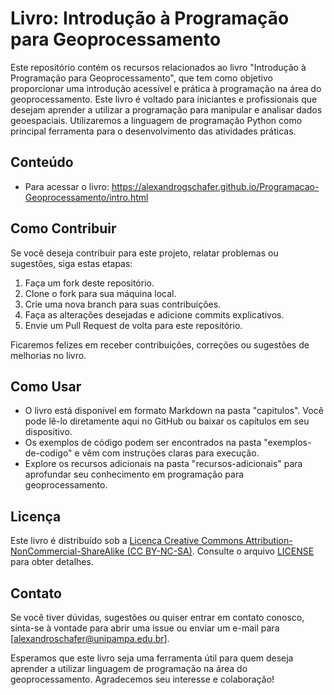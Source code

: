 # Livro: Introdução à Programação para Geoprocessamento

Este repositório contém os recursos relacionados ao livro "Introdução à Programação para Geoprocessamento", que tem como objetivo proporcionar uma introdução acessível e prática à programação na área do geoprocessamento. Este livro é voltado para iniciantes e profissionais que desejam aprender a utilizar a programação para manipular e analisar dados geoespaciais. Utilizaremos a linguagem de programação Python como principal ferramenta para o desenvolvimento das atividades práticas.


## Conteúdo

- Para acessar o livro: https://alexandrogschafer.github.io/Programacao-Geoprocessamento/intro.html

## Como Contribuir

Se você deseja contribuir para este projeto, relatar problemas ou sugestões, siga estas etapas:

1. Faça um fork deste repositório.
2. Clone o fork para sua máquina local.
3. Crie uma nova branch para suas contribuições.
4. Faça as alterações desejadas e adicione commits explicativos.
5. Envie um Pull Request de volta para este repositório.

Ficaremos felizes em receber contribuições, correções ou sugestões de melhorias no livro.

## Como Usar

- O livro está disponível em formato Markdown na pasta "capitulos". Você pode lê-lo diretamente aqui no GitHub ou baixar os capítulos em seu dispositivo.
- Os exemplos de código podem ser encontrados na pasta "exemplos-de-codigo" e vêm com instruções claras para execução.
- Explore os recursos adicionais na pasta "recursos-adicionais" para aprofundar seu conhecimento em programação para geoprocessamento.

## Licença

Este livro é distribuído sob a [Licença Creative Commons Attribution-NonCommercial-ShareAlike (CC BY-NC-SA)](https://creativecommons.org/licenses/by-nc-sa/4.0/). Consulte o arquivo [LICENSE](/LICENSE) para obter detalhes.

## Contato

Se você tiver dúvidas, sugestões ou quiser entrar em contato conosco, sinta-se à vontade para abrir uma issue ou enviar um e-mail para [alexandroschafer@unipampa.edu.br].

Esperamos que este livro seja uma ferramenta útil para quem deseja aprender a utilizar linguagem de programação na área do geoprocessamento. Agradecemos seu interesse e colaboração!

